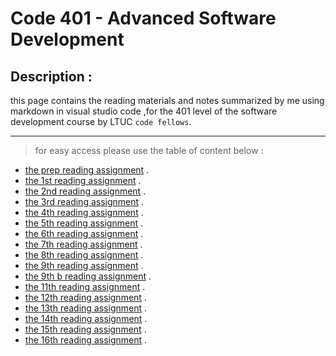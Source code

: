 # Code 401 - Advanced Software Development
## Description :
this page contains the reading materials and notes summarized by me using markdown in visual studio code ,for the 401 level of the software development course by LTUC `code fellows`.

***
> for easy access please use the table of content below :
* [the prep reading assignment](https://tamaraalbilleh.github.io/reading-notes/Code401Reading-Notes/getready) .
* [the 1st reading assignment](https://tamaraalbilleh.github.io/reading-notes/Code401Reading-Notes/class-01) .
* [the 2nd reading assignment](https://tamaraalbilleh.github.io/reading-notes/Code401Reading-Notes/class-02) .
* [the 3rd reading assignment](https://tamaraalbilleh.github.io/reading-notes/Code401Reading-Notes/class-03) .
* [the 4th reading assignment](https://tamaraalbilleh.github.io/reading-notes/Code401Reading-Notes/class-04) .
* [the 5th reading assignment](https://tamaraalbilleh.github.io/reading-notes/Code401Reading-Notes/class-05) .
* [the 6th reading assignment](https://tamaraalbilleh.github.io/reading-notes/Code401Reading-Notes/class-06) .
* [the 7th reading assignment](https://tamaraalbilleh.github.io/reading-notes/Code401Reading-Notes/class-07) .
* [the 8th reading assignment](https://tamaraalbilleh.github.io/reading-notes/Code401Reading-Notes/class-08) .
* [the 9th reading assignment](https://tamaraalbilleh.github.io/reading-notes/Code401Reading-Notes/class-09) .
* [the 9th b reading assignment](https://tamaraalbilleh.github.io/reading-notes/Code401Reading-Notes/class-09b) .
* [the 11th reading assignment](https://tamaraalbilleh.github.io/reading-notes/Code401Reading-Notes/class-11) .
* [the 12th reading assignment](https://tamaraalbilleh.github.io/reading-notes/Code401Reading-Notes/class-12) .
* [the 13th reading assignment](https://tamaraalbilleh.github.io/reading-notes/Code401Reading-Notes/class-13) .
* [the 14th reading assignment](https://tamaraalbilleh.github.io/reading-notes/Code401Reading-Notes/class-14) .
* [the 15th reading assignment](https://tamaraalbilleh.github.io/reading-notes/Code401Reading-Notes/class-15) .
* [the 16th reading assignment](https://tamaraalbilleh.github.io/reading-notes/Code401Reading-Notes/class-16) .